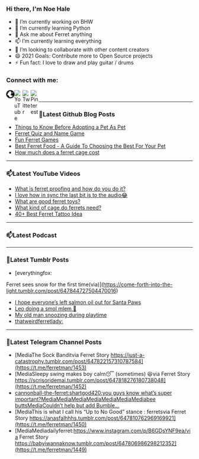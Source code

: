 ### Hi there, I'm Noe Hale

- 🔭 I’m currently working on BHW
- 🌱 I’m currently learning Python
- 💬 Ask me about Ferret anything
- 📫 I’m currently learning everything
- 🔭 I’m looking to collaborate with other content creators
- 😄 2021 Goals: Contribute more to Open Source projects
- ⚡ Fun fact: I love to draw and play guitar / drums

### Connect with me:

[<img align="left" alt="ferretvoice.com" width="22px" src="https://raw.githubusercontent.com/iconic/open-iconic/master/svg/globe.svg" />](https://ferretvoice.com)
[<img align="left" alt="YouTube" width="22px" src="https://cdn.jsdelivr.net/npm/simple-icons@v3/icons/youtube.svg" />](https://www.youtube.com/channel/UCk665XTfaMLVwFVWUmgnDiw)
[<img align="left" alt="Twitter" width="22px" src="https://cdn.jsdelivr.net/npm/simple-icons@v3/icons/twitter.svg" />](https://twitter.com/voiceferret)
[<img align="left" alt="Pinterest" width="22px" src="https://cdn.jsdelivr.net/npm/simple-icons@v3/icons/pinterest.svg" />](https://www.pinterest.com/voiceferret/)

<br />

---
### 🔭Latest Github Blog Posts
<!-- GITHUB:START -->
- [Things to Know Before Adopting a Pet As Pet](http://noehale.github.io/things-to-know-before-adopting-a-pet-as-pet/)
- [Ferret Quiz and Name Game](http://noehale.github.io/ferret-quiz/)
- [Fun Ferret Games](http://noehale.github.io/fun-ferret-games/)
- [Best Ferret Food - A Guide To Choosing the Best For Your Pet](http://noehale.github.io/best-ferret-food/)
- [How much does a ferret cage cost](http://noehale.github.io/how-much-does-a-ferret-cage-cost/)
<!-- GITHUB:END -->
---
### 📫Latest YouTube Videos

<!-- YOUTUBE:START -->
- [What is ferret proofing and how do you do it?](https://www.youtube.com/watch?v=81Syh_DJBQQ)
- [I love how in sync the last bit is to the audio😂](https://www.youtube.com/watch?v=WHBeGHwSlGY)
- [What are good ferret toys?](https://www.youtube.com/watch?v=tPxRilBzc0s)
- [What kind of cage do ferrets need?](https://www.youtube.com/watch?v=xzz6hC3sR5A)
- [40+ Best Ferret Tattoo Idea](https://www.youtube.com/watch?v=KIKqduR6Xcs)
<!-- YOUTUBE:END -->

---
### 📫Latest Podcast

<!-- PODCAST:START -->
<!-- PODCAST:END -->
---
### 📝Latest Tumblr Posts

<!-- TUMBLR:START -->
- [everythingfox:

Ferret sees snow for the first time(via)](https://come-forth-into-the-light.tumblr.com/post/647844727504470016)
- [I hope everyone’s left salmon oil out for Santa Paws](https://come-forth-into-the-light.tumblr.com/post/647822139381219328)
- [Leo doing a smol mlem 👅](https://come-forth-into-the-light.tumblr.com/post/647799389582229505)
- [My old man snoozing during playtime](https://come-forth-into-the-light.tumblr.com/post/647754116324556800)
- [thatweirdferretlady:](https://come-forth-into-the-light.tumblr.com/post/647731536253288448)
<!-- TUMBLR:END -->
---
### 📝Latest Telegram Channel Posts

<!-- TELEGRAM:START -->
- [MediaThe Sock Banditvia Ferret Story https://just-a-catastrophy.tumblr.com/post/647822157310787584](https://t.me/ferretman/1453)
- [MediaSleepy swing makes boy calm😴 (sometimes) 😆via Ferret Story https://scrisoridemai.tumblr.com/post/647818276180738048](https://t.me/ferretman/1452)
- [cannonball-the-ferret:shartgod420:you guys know what’s super important?MediaMediaMediaMediaMediaMediaMediabee buttsMediaCouldn’t help but add Bumble...](https://t.me/ferretman/1451)
- [MediaThis is what I call his “Up to No Good” stance : ferretsvia Ferret Story https://anasfalhhhs.tumblr.com/post/647810762969169921](https://t.me/ferretman/1450)
- [MediaMediadailyferret:https://www.instagram.com/p/B6GDsYNF9ea/via Ferret Story https://babyiwannaknow.tumblr.com/post/647806986298212352](https://t.me/ferretman/1449)
<!-- TELEGRAM:END -->
